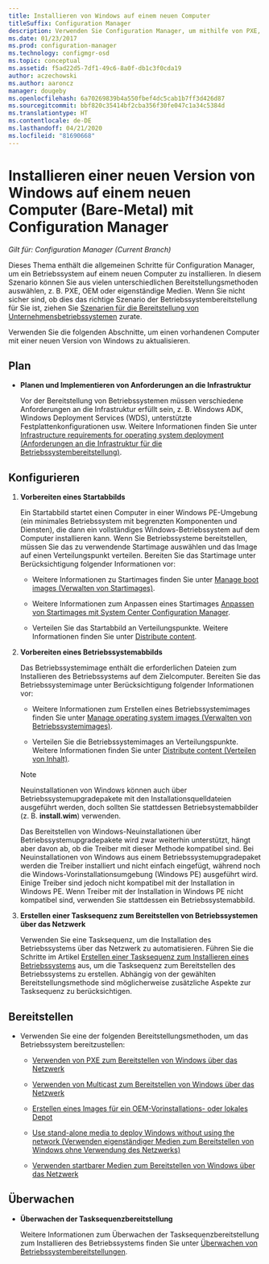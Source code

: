 ```yaml
---
title: Installieren von Windows auf einem neuen Computer
titleSuffix: Configuration Manager
description: Verwenden Sie Configuration Manager, um mithilfe von PXE, OEM oder einem eigenständigen Medium ein Betriebssystem auf einem neuen Computer (Bare-Metal-Computer) zu installieren.
ms.date: 01/23/2017
ms.prod: configuration-manager
ms.technology: configmgr-osd
ms.topic: conceptual
ms.assetid: f5ad22d5-7df1-49c6-8a0f-db1c3f0cda19
author: aczechowski
ms.author: aaroncz
manager: dougeby
ms.openlocfilehash: 6a70269839b4a550fbef4dc5cab1b7ff3d426d87
ms.sourcegitcommit: bbf820c35414bf2cba356f30fe047c1a34c5384d
ms.translationtype: HT
ms.contentlocale: de-DE
ms.lasthandoff: 04/21/2020
ms.locfileid: "81690668"
---
```

# <a name="install-a-new-version-of-windows-on-a-new-computer-bare-metal-with-configuration-manager"></a>Installieren einer neuen Version von Windows auf einem neuen Computer (Bare-Metal) mit Configuration Manager

*Gilt für: Configuration Manager (Current Branch)*

Dieses Thema enthält die allgemeinen Schritte für Configuration Manager, um ein Betriebssystem auf einem neuen Computer zu installieren. In diesem Szenario können Sie aus vielen unterschiedlichen Bereitstellungsmethoden auswählen, z. B. PXE, OEM oder eigenständige Medien. Wenn Sie nicht sicher sind, ob dies das richtige Szenario der Betriebssystembereitstellung für Sie ist, ziehen Sie [Szenarien für die Bereitstellung von Unternehmensbetriebssystemen](scenarios-to-deploy-enterprise-operating-systems.md) zurate.  

Verwenden Sie die folgenden Abschnitte, um einen vorhandenen Computer mit einer neuen Version von Windows zu aktualisieren.  

##  <a name="plan"></a><a name="BKMK_Plan"></a> Plan  

-   **Planen und Implementieren von Anforderungen an die Infrastruktur**  

     Vor der Bereitstellung von Betriebssystemen müssen verschiedene Anforderungen an die Infrastruktur erfüllt sein, z. B. Windows ADK, Windows Deployment Services (WDS), unterstützte Festplattenkonfigurationen usw. Weitere Informationen finden Sie unter [Infrastructure requirements for operating system deployment (Anforderungen an die Infrastruktur für die Betriebssystembereitstellung)](../plan-design/infrastructure-requirements-for-operating-system-deployment.md).

##  <a name="configure"></a><a name="BKMK_Configure"></a> Konfigurieren  

1.  **Vorbereiten eines Startabbilds**  

     Ein Startabbild startet einen Computer in einer Windows PE-Umgebung (ein minimales Betriebssystem mit begrenzten Komponenten und Diensten), die dann ein vollständiges Windows-Betriebssystem auf dem Computer installieren kann.   Wenn Sie Betriebssysteme bereitstellen, müssen Sie das zu verwendende Startimage auswählen und das Image auf einen Verteilungspunkt verteilen. Bereiten Sie das Startimage unter Berücksichtigung folgender Informationen vor:  

    -   Weitere Informationen zu Startimages finden Sie unter [Manage boot images (Verwalten von Startimages)](../get-started/manage-boot-images.md).  

    -   Weitere Informationen zum Anpassen eines Startimages [Anpassen von Startimages mit System Center Configuration Manager](../get-started/customize-boot-images.md).  

    -   Verteilen Sie das Startabbild an Verteilungspunkte. Weitere Informationen finden Sie unter [Distribute content](../../core/servers/deploy/configure/deploy-and-manage-content.md#bkmk_distribute).  

2.  **Vorbereiten eines Betriebssystemabbilds**  

     Das Betriebssystemimage enthält die erforderlichen Dateien zum Installieren des Betriebssystems auf dem Zielcomputer. Bereiten Sie das Betriebssystemimage unter Berücksichtigung folgender Informationen vor:  

    -   Weitere Informationen zum Erstellen eines Betriebssystemimages finden Sie unter [Manage operating system images (Verwalten von Betriebssystemimages)](../get-started/manage-operating-system-images.md).

    -   Verteilen Sie die Betriebssystemimages an Verteilungspunkte. Weitere Informationen finden Sie unter [Distribute content (Verteilen von Inhalt)](../../core/servers/deploy/configure/deploy-and-manage-content.md#bkmk_distribute).  

    > [!NOTE]
    > Neuinstallationen von Windows können auch über Betriebssystemupgradepakete mit den Installationsquelldateien ausgeführt werden, doch sollten Sie stattdessen Betriebsystemabbilder (z. B. **install.wim**) verwenden.
    >
    > Das Bereitstellen von Windows-Neuinstallationen über Betriebssystemupgradepakete wird zwar weiterhin unterstützt, hängt aber davon ab, ob die Treiber mit dieser Methode kompatibel sind. Bei Neuinstallationen von Windows aus einem Betriebssystemupgradepaket werden die Treiber installiert und nicht einfach eingefügt, während noch die Windows-Vorinstallationsumgebung (Windows PE) ausgeführt wird. Einige Treiber sind jedoch nicht kompatibel mit der Installation in Windows PE. Wenn Treiber mit der Installation in Windows PE nicht kompatibel sind, verwenden Sie stattdessen ein Betriebssystemabbild.  

3.  **Erstellen einer Tasksequenz zum Bereitstellen von Betriebssystemen über das Netzwerk**  

     Verwenden Sie eine Tasksequenz, um die Installation des Betriebssystems über das Netzwerk zu automatisieren. Führen Sie die Schritte im Artikel [Erstellen einer Tasksequenz zum Installieren eines Betriebssystems](create-a-task-sequence-to-install-an-operating-system.md) aus, um die Tasksequenz zum Bereitstellen des Betriebssystems zu erstellen. Abhängig von der gewählten Bereitstellungsmethode sind möglicherweise zusätzliche Aspekte zur Tasksequenz zu berücksichtigen.  

##  <a name="deploy"></a><a name="BKMK_Deploy"></a> Bereitstellen  

-   Verwenden Sie eine der folgenden Bereitstellungsmethoden, um das Betriebssystem bereitzustellen:  

    -   [Verwenden von PXE zum Bereitstellen von Windows über das Netzwerk](use-pxe-to-deploy-windows-over-the-network.md)  

    -   [Verwenden von Multicast zum Bereitstellen von Windows über das Netzwerk](use-multicast-to-deploy-windows-over-the-network.md)  

    -   [Erstellen eines Images für ein OEM-Vorinstallations- oder lokales Depot](create-an-image-for-an-oem-in-factory-or-a-local-depot.md)  

    -   [Use stand-alone media to deploy Windows without using the network (Verwenden eigenständiger Medien zum Bereitstellen von Windows ohne Verwendung des Netzwerks)](use-stand-alone-media-to-deploy-windows-without-using-the-network.md)  

    -   [Verwenden startbarer Medien zum Bereitstellen von Windows über das Netzwerk](use-bootable-media-to-deploy-windows-over-the-network.md)  

## <a name="monitor"></a>Überwachen  

-   **Überwachen der Tasksequenzbereitstellung**  

     Weitere Informationen zum Überwachen der Tasksequenzbereitstellung zum Installieren des Betriebssystems finden Sie unter [Überwachen von Betriebssystembereitstellungen](monitor-operating-system-deployments.md).  
